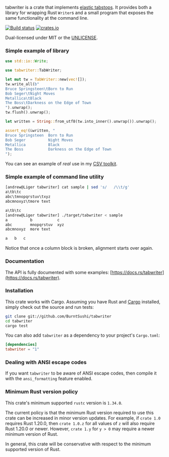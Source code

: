 tabwriter is a crate that implements
[elastic tabstops](https://nickgravgaard.com/elastic-tabstops/). It provides
both a library for wrapping Rust `Writer`s and a small program that exposes the
same functionality at the command line.

[![Build status](https://github.com/BurntSushi/tabwriter/workflows/ci/badge.svg)](https://github.com/BurntSushi/tabwriter/actions)
[![crates.io](https://img.shields.io/crates/v/tabwriter.svg)](https://crates.io/crates/tabwriter)

Dual-licensed under MIT or the [UNLICENSE](https://unlicense.org/).


### Simple example of library

```rust
use std::io::Write;

use tabwriter::TabWriter;

let mut tw = TabWriter::new(vec![]);
tw.write_all(b"
Bruce Springsteen\tBorn to Run
Bob Seger\tNight Moves
Metallica\tBlack
The Boss\tDarkness on the Edge of Town
").unwrap();
tw.flush().unwrap();

let written = String::from_utf8(tw.into_inner().unwrap()).unwrap();

assert_eq!(&written, "
Bruce Springsteen  Born to Run
Bob Seger          Night Moves
Metallica          Black
The Boss           Darkness on the Edge of Town
");
```

You can see an example of *real* use in my
[CSV toolkit](https://github.com/BurntSushi/xsv/blob/master/src/cmd/table.rs#L57-L60).


### Simple example of command line utility

```bash
[andrew@Liger tabwriter] cat sample | sed 's/   /\\t/g'
a\tb\tc
abc\tmnopqrstuv\txyz
abcmnoxyz\tmore text

a\tb\tc
[andrew@Liger tabwriter] ./target/tabwriter < sample
a          b           c
abc        mnopqrstuv  xyz
abcmnoxyz  more text

a   b   c
```

Notice that once a column block is broken, alignment starts over again.


### Documentation

The API is fully documented with some examples:
[https://docs.rs/tabwriter](https://docs.rs/tabwriter).


### Installation

This crate works with Cargo. Assuming you have Rust and
[Cargo](https://crates.io/) installed, simply check out the source and run
tests:

```bash
git clone git://github.com/BurntSushi/tabwriter
cd tabwriter
cargo test
```

You can also add `tabwriter` as a dependency to your project's `Cargo.toml`:

```toml
[dependencies]
tabwriter = "1"
```


### Dealing with ANSI escape codes

If you want `tabwriter` to be aware of ANSI escape codes, then compile it with
the `ansi_formatting` feature enabled.


### Minimum Rust version policy

This crate's minimum supported `rustc` version is `1.34.0`.

The current policy is that the minimum Rust version required to use this crate
can be increased in minor version updates. For example, if `crate 1.0` requires
Rust 1.20.0, then `crate 1.0.z` for all values of `z` will also require Rust
1.20.0 or newer. However, `crate 1.y` for `y > 0` may require a newer minimum
version of Rust.

In general, this crate will be conservative with respect to the minimum
supported version of Rust.
